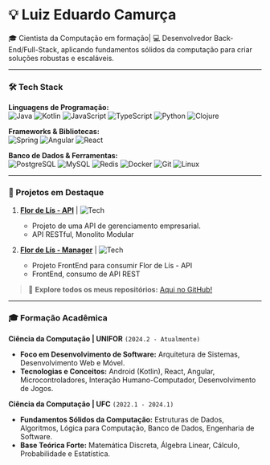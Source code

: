 # 💡 Luiz Eduardo Camurça

🎓 Cientista da Computação em formação| 💻 Desenvolvedor Back-End/Full-Stack, aplicando fundamentos sólidos da computação para criar soluções robustas e escaláveis.

---

### 🛠️ Tech Stack

**Linguagens de Programação:**  
![Java](https://img.shields.io/badge/Java-ED8B00?style=for-the-badge&logo=java&logoColor=white)
![Kotlin](https://img.shields.io/badge/Kotlin-0095D5?style=for-the-badge&logo=kotlin&logoColor=white)
![JavaScript](https://img.shields.io/badge/JavaScript-F7DF1E?style=for-the-badge&logo=javascript&logoColor=black)
![TypeScript](https://img.shields.io/badge/TypeScript-007ACC?style=for-the-badge&logo=typescript&logoColor=white)
![Python](https://img.shields.io/badge/Python-3776AB?style=for-the-badge&logo=python&logoColor=white)
![Clojure](https://img.shields.io/badge/Clojure-5881D8?style=for-the-badge&logo=clojure&logoColor=white)

**Frameworks & Bibliotecas:**  
![Spring](https://img.shields.io/badge/Spring-6DB33F?style=for-the-badge&logo=spring&logoColor=white)
![Angular](https://img.shields.io/badge/Angular-DD0031?style=for-the-badge&logo=angular&logoColor=white)
![React](https://img.shields.io/badge/React-20232A?style=for-the-badge&logo=react&logoColor=61DAFB)

**Banco de Dados & Ferramentas:**  
![PostgreSQL](https://img.shields.io/badge/PostgreSQL-316192?style=for-the-badge&logo=postgresql&logoColor=white)
![MySQL](https://img.shields.io/badge/MySQL-005C84?style=for-the-badge&logo=mysql&logoColor=white)
![Redis](https://img.shields.io/badge/Redis-DC382D?style=for-the-badge&logo=redis&logoColor=white)
![Docker](https://img.shields.io/badge/Docker-2496ED?style=for-the-badge&logo=docker&logoColor=white)
![Git](https://img.shields.io/badge/Git-F05032?style=for-the-badge&logo=git&logoColor=white)
![Linux](https://img.shields.io/badge/Linux-FCC624?style=for-the-badge&logo=linux&logoColor=black)

---

### 🚀 Projetos em Destaque

1. **[Flor de Lís - API](https://github.com/luizing/ApiFdl)** | ![Tech](https://img.shields.io/badge/Java-Spring%20Boot-green)
    - Projeto de uma API de gerenciamento empresarial.
    - API RESTful, Monolito Modular

2. **[Flor de Lís - Manager](https://github.com/luizing/Fdl-Manager)** | ![Tech](https://img.shields.io/badge/React-Vue-blue)
    - Projeto FrontEnd para consumir Flor de Lís - API
    - FrontEnd, consumo de API REST

> 🔗 **Explore todos os meus repositórios:** [Aqui no GitHub!](https://github.com/luizing)

---

### 🎓 Formação Acadêmica

**Ciência da Computação | UNIFOR** `(2024.2 - Atualmente)`
- **Foco em Desenvolvimento de Software:** Arquitetura de Sistemas, Desenvolvimento Web e Móvel.
- **Tecnologias e Conceitos:** Android (Kotlin), React, Angular, Microcontroladores, Interação Humano-Computador, Desenvolvimento de Jogos.

**Ciência da Computação | UFC** `(2022.1 - 2024.1)`
- **Fundamentos Sólidos da Computação:** Estruturas de Dados, Algoritmos, Lógica para Computação, Banco de Dados, Engenharia de Software.
- **Base Teórica Forte:** Matemática Discreta, Álgebra Linear, Cálculo, Probabilidade e Estatística.

